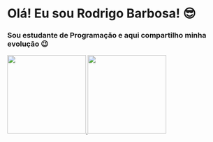 
# **Olá! Eu sou Rodrigo Barbosa!** 😎
 ### Sou estudante de Programação e aqui compartilho minha evolução 😉
<div>
  <a href="https://github.com/drigoBarbosa">
    
  <img height="180em" src="https://github-readme-stats.vercel.app/api?username=drigoBarbosa&show_icons=true&theme=tokyonight&include_all_commits=true&count_private=true"/>
    
  <img height="180em" src="https://github-readme-stats.vercel.app/api/top-langs/?username=drigoBarbosa&layout=compact&langs_count=6&theme=tokyonight"/>
    
</div>

